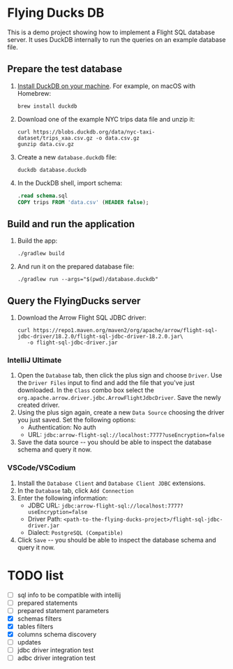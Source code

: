 # Flying Ducks DB

This is a demo project showing how to implement a Flight SQL database server.
It uses DuckDB internally to run the queries on an example database file.

## Prepare the test database

1. [Install DuckDB on your machine](https://duckdb.org/docs/installation/). For example, on macOS with Homebrew:

    ```shell
    brew install duckdb
    ```

2. Download one of the example NYC trips data file and unzip it:

    ```shell
    curl https://blobs.duckdb.org/data/nyc-taxi-dataset/trips_xaa.csv.gz -o data.csv.gz
    gunzip data.csv.gz
    ```

3. Create a new `database.duckdb` file:

    ```shell
    duckdb database.duckdb
    ```

4. In the DuckDB shell, import schema:

    ```sql
    .read schema.sql
    COPY trips FROM 'data.csv' (HEADER false);
    ```

## Build and run the application

1. Build the app:

    ```shell
    ./gradlew build
    ```

2. And run it on the prepared database file:

    ```shell
    ./gradlew run --args="$(pwd)/database.duckdb"
    ```

## Query the FlyingDucks server

1. Download the Arrow Flight SQL JDBC driver:

    ```shell
    curl https://repo1.maven.org/maven2/org/apache/arrow/flight-sql-jdbc-driver/18.2.0/flight-sql-jdbc-driver-18.2.0.jar\
       -o flight-sql-jdbc-driver.jar
    ```

### IntelliJ Ultimate

1. Open the `Database` tab, then click the plus sign and choose `Driver`.
   Use the `Driver Files` input to find and add the file that you've just downloaded.
   In the `Class` combo box select the `org.apache.arrow.driver.jdbc.ArrowFlightJdbcDriver`.
   Save the newly created driver.
2. Using the plus sign again, create a new `Data Source` choosing the driver you just saved. Set the following options:
   - Authentication: No auth
   - URL: `jdbc:arrow-flight-sql://localhost:7777?useEncryption=false`
3. Save the data source -- you should be able to inspect the database schema and query it now.

### VSCode/VSCodium

1. Install the `Database Client` and `Database Client JDBC` extensions.
2. In the `Database` tab, click `Add Connection`
3. Enter the following information:
   - JDBC URL: `jdbc:arrow-flight-sql://localhost:7777?useEncryption=false`
   - Driver Path: `<path-to-the-flying-ducks-project>/flight-sql-jdbc-driver.jar`
   - Dialect: `PostgreSQL (Compatible)`
4. Click `Save` -- you should be able to inspect the database schema and query it now.

# TODO list

- [ ] sql info to be compatible with intellij
- [ ] prepared statements
- [ ] prepared statement parameters
- [x] schemas filters
- [x] tables filters
- [x] columns schema discovery
- [ ] updates
- [ ] jdbc driver integration test
- [ ] adbc driver integration test